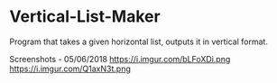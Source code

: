 # Vertical-List-Maker
Program that takes a given horizontal list, outputs it in vertical format.

Screenshots - 05/06/2018
https://i.imgur.com/bLFoXDi.png
https://i.imgur.com/Q1axN3t.png

